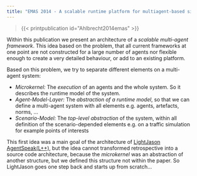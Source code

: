 ```yaml
---
title: "EMAS 2014 - A scalable runtime platform for multiagent-based simulation"
---
```


> {{< printpublication id="Ahlbrecht2014emas" >}}

<!--more-->

Within this publication we present an architecture of a _scalable multi-agent framework_. This idea based on the problem, that all current frameworks at one point are not constructed for a large number of agents nor flexible enough to create a very detailed behaviour, or add to an existing platform.

Based on this problem, we try to separate different elements on a multi-agent system:

* _Microkernel:_ The _execution_ of an agents and the whole system. So it describes the runtime model of the system.
* _Agent-Model-Layer:_ The _abstraction of a runtime model_, so that we can define a multi-agent system with all elements e.g. agents, artefacts, norms, ...
* _Scenario-Model:_ The _top-level abstraction_ of the system, within all definition of the scenario-depended elements e.g. on a traffic simulation for example points of interests

This first idea was a main goal of the architecture of [LightJason AgentSpeak(L++)](/framework), but the idea cannot transformed retrospective into a source code architecture, because the _microkernel_ was an abstraction of another structure, but we defined this structure not within the paper. So LightJason goes one step back and starts up from scratch...
